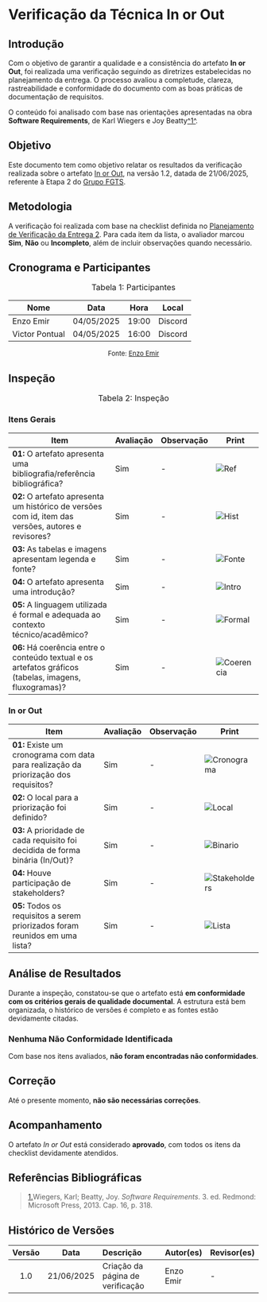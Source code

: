 # Verificação da Técnica In or Out

## Introdução

Com o objetivo de garantir a qualidade e a consistência do artefato **In or Out**, foi realizada uma verificação seguindo as diretrizes estabelecidas no planejamento da entrega. O processo avaliou a completude, clareza, rastreabilidade e conformidade do documento com as boas práticas de documentação de requisitos.

O conteúdo foi analisado com base nas orientações apresentadas na obra **Software Requirements**, de Karl Wiegers e Joy Beatty</i><a id="anchor_1" href="#REF1">^1^</a>.

## Objetivo

Este documento tem como objetivo relatar os resultados da verificação realizada sobre o artefato [In or Out](https://requisitos-de-software.github.io/2025.1-FGTS/Elicitacao/Tecnicas-de-Priorizacao/In-or-Out/), na versão 1.2, datada de 21/06/2025, referente à Etapa 2 do [Grupo FGTS](https://github.com/Requisitos-de-Software/2025.1-FGTS).

## Metodologia

A verificação foi realizada com base na checklist definida no [Planejamento de Verificação da Entrega 2](https://requisitos-de-software.github.io/2025.1-FGTS/Verificacao/Grupo/Entrega-2/planejamento-verificacao-entrega-2/). Para cada item da lista, o avaliador marcou **Sim**, **Não** ou **Incompleto**, além de incluir observações quando necessário.

## Cronograma e Participantes

<font size="3"><p style="text-align: center">Tabela 1: Participantes</p></font>

<div align="center">
<table>
  <thead>
    <tr>
      <th>Nome</th>
      <th>Data</th>
      <th>Hora</th>
      <th>Local</th>
    </tr>
  </thead>
  <tbody>
    <tr>
      <td> Enzo Emir </td>
      <td> 04/05/2025 </td>
      <td> 19:00 </td>
      <td> Discord </td>
    </tr>
    <tr>
      <td> Victor Pontual </td>
      <td> 04/05/2025 </td>
      <td> 16:00 </td>
      <td> Discord </td>
    </tr>
  </tbody>
</table>
</div>

<font size="2"><p style="text-align: center">Fonte: [Enzo Emir](https://github.com/EnzoEmir)</p></font>

## Inspeção

<font size="3"><p style="text-align: center">Tabela 2: Inspeção</p></font>

### Itens Gerais

| Item | Avaliação | Observação | Print |
|----|---------|-----------|--------|
| **01:** O artefato apresenta uma bibliografia/referência bibliográfica? | Sim | - | ![Ref](https://github.com/Requisitos-de-Software/2025.1-FGTS/blob/main/docs/assets/Verificacao/ref_in.png?raw=true) |
| **02:** O artefato apresenta um histórico de versões com id, item das versões, autores e revisores? | Sim | - | ![Hist](https://github.com/Requisitos-de-Software/2025.1-FGTS/blob/main/docs/assets/Verificacao/historico_in.png?raw=true) |
| **03:** As tabelas e imagens apresentam legenda e fonte? | Sim | - | ![Fonte](https://github.com/Requisitos-de-Software/2025.1-FGTS/blob/main/docs/assets/Verificacao/fonte_in.png?raw=true) |
| **04:** O artefato apresenta uma introdução? | Sim | - | ![Intro](https://github.com/Requisitos-de-Software/2025.1-FGTS/blob/main/docs/assets/Verificacao/intro_in.png?raw=true) |
| **05:** A linguagem utilizada é formal e adequada ao contexto técnico/acadêmico? | Sim | - | ![Formal](https://github.com/Requisitos-de-Software/2025.1-FGTS/blob/main/docs/assets/Verificacao/intro_in.png?raw=true) |
| **06:** Há coerência entre o conteúdo textual e os artefatos gráficos (tabelas, imagens, fluxogramas)? | Sim | - | ![Coerencia](https://github.com/Requisitos-de-Software/2025.1-FGTS/blob/main/docs/assets/Verificacao/lista_in.png?raw=true) |

### In or Out

| Item | Avaliação | Observação | Print |
|----|---------|-----------|--------|
| **01:** Existe um cronograma com data para realização da priorização dos requisitos? | Sim | - | ![Cronograma](https://github.com/Requisitos-de-Software/2025.1-FGTS/blob/main/docs/assets/Verificacao/cronograma_in.png?raw=true) |
| **02:** O local para a priorização foi definido? | Sim | - | ![Local](https://github.com/Requisitos-de-Software/2025.1-FGTS/blob/main/docs/assets/Verificacao/local_in.png?raw=true) |
| **03:** A prioridade de cada requisito foi decidida de forma binária (In/Out)? | Sim | - | ![Binario](https://github.com/Requisitos-de-Software/2025.1-FGTS/blob/main/docs/assets/Verificacao/bin_in.png?raw=true) |
| **04:** Houve participação de stakeholders? | Sim | - | ![Stakeholders](https://github.com/Requisitos-de-Software/2025.1-FGTS/blob/main/docs/assets/Verificacao/bin_in.png?raw=true) |
| **05:** Todos os requisitos a serem priorizados foram reunidos em uma lista? | Sim | - | ![Lista](https://github.com/Requisitos-de-Software/2025.1-FGTS/blob/main/docs/assets/Verificacao/lista_in.png?raw=true) |


## Análise de Resultados

Durante a inspeção, constatou-se que o artefato está **em conformidade com os critérios gerais de qualidade documental**. A estrutura está bem organizada, o histórico de versões é completo e as fontes estão devidamente citadas.

### Nenhuma Não Conformidade Identificada

Com base nos itens avaliados, **não foram encontradas não conformidades**.

## Correção

Até o presente momento, **não são necessárias correções**.

## Acompanhamento

O artefato *In or Out* está considerado **aprovado**, com todos os itens da checklist devidamente atendidos.

## Referências Bibliográficas

> <a id="REF1" href="#anchor_1">1.</a>Wiegers, Karl; Beatty, Joy. *Software Requirements*. 3. ed. Redmond: Microsoft Press, 2013. Cap. 16, p. 318.

## Histórico de Versões

| Versão | Data       | Descrição                         | Autor(es)    | Revisor(es)  |
|:-----: | :--------: | :------------------------------- | :---------- | :---------- |
| 1.0    | 21/06/2025 | Criação da página de verificação | Enzo Emir   | - |
